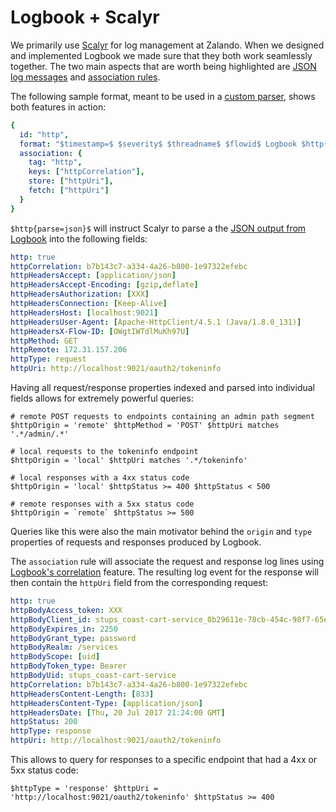 # Logbook + Scalyr

We primarily use [Scalyr](https://www.scalyr.com/) for log management at Zalando. When we designed and implemented
Logbook we made sure that they both work seamlessly together. The two main aspects that are worth being highlighted are
[JSON log messages](https://www.scalyr.com/help/parsing-logs#valueLists) and 
[association rules](https://www.scalyr.com/help/parsing-logs#association).

The following sample format, meant to be used in a [custom parser](https://www.scalyr.com/help/parsing-logs), shows
both features in action:

```yaml
{
  id: "http",
  format: "$timestamp=$ $severity$ $threadname$ $flowid$ Logbook $http{parse=json}$",
  association: {
    tag: "http", 
    keys: ["httpCorrelation"], 
    store: ["httpUri"], 
    fetch: ["httpUri"]
  }
}
```

`$http{parse=json}$` will instruct Scalyr to parse a the
[JSON output from Logbook](https://github.com/zalando/logbook#json) into the following fields:

```yaml
http: true
httpCorrelation: b7b143c7-a334-4a26-b800-1e97322efebc
httpHeadersAccept: [application/json]
httpHeadersAccept-Encoding: [gzip,deflate]
httpHeadersAuthorization: [XXX]
httpHeadersConnection: [Keep-Alive]
httpHeadersHost: [localhost:9021]
httpHeadersUser-Agent: [Apache-HttpClient/4.5.1 (Java/1.8.0_131)]
httpHeadersX-Flow-ID: [OWgtIWTdlMuKh97U]
httpMethod: GET
httpRemote: 172.31.157.206
httpType: request
httpUri: http://localhost:9021/oauth2/tokeninfo
```

Having all request/response properties indexed and parsed into individual fields allows for extremely powerful queries:

```
# remote POST requests to endpoints containing an admin path segment
$httpOrigin = 'remote' $httpMethod = 'POST' $httpUri matches '.*/admin/.*'

# local requests to the tokeninfo endpoint
$httpOrigin = 'local' $httpUri matches '.*/tokeninfo'

# local responses with a 4xx status code
$httpOrigin = 'local' $httpStatus >= 400 $httpStatus < 500

# remote responses with a 5xx status code
$httpOrigin = `remote` $httpStatus >= 500
```

Queries like this were also the main motivator behind the `origin` and `type` properties of requests and responses
produced by Logbook.

The `association` rule will associate the request and response log lines using 
[Logbook's correlation](https://github.com/zalando/logbook#correlation) feature. The resulting log event for the
response will then contain the `httpUri` field from the corresponding request: 

```yaml
http: true
httpBodyAccess_token: XXX
httpBodyClient_id: stups_coast-cart-service_0b29611e-78cb-454c-98f7-65ed7a95a216
httpBodyExpires_in: 2250
httpBodyGrant_type: password
httpBodyRealm: /services
httpBodyScope: [uid]
httpBodyToken_type: Bearer
httpBodyUid: stups_coast-cart-service
httpCorrelation: b7b143c7-a334-4a26-b800-1e97322efebc
httpHeadersContent-Length: [833]
httpHeadersContent-Type: [application/json]
httpHeadersDate: [Thu, 20 Jul 2017 21:24:00 GMT]
httpStatus: 200
httpType: response
httpUri: http://localhost:9021/oauth2/tokeninfo
```

This allows to query for responses to a specific endpoint that had a 4xx or 5xx status code:

```
$httpType = 'response' $httpUri = 'http://localhost:9021/oauth2/tokeninfo' $httpStatus >= 400
```
